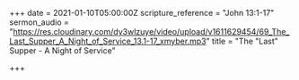 +++
date = 2021-01-10T05:00:00Z
scripture_reference = "John 13:1-17"
sermon_audio = "https://res.cloudinary.com/dy3wlzuye/video/upload/v1611629454/69_The_Last_Supper_A_Night_of_Service_13.1-17_xmyber.mp3"
title = "The \"Last\" Supper - A Night of Service"

+++
